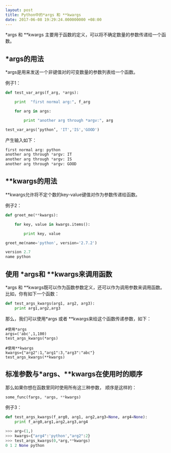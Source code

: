 ```yaml
---
layout: post
title: Python中的*args 和 **kwargs
date: 2017-06-08 19:29:24.000000000 +08:00
---
```



*args 和 **kwargs 主要用于函数的定义，可以将不确定数量的参数传递给一个函数。

## *args的用法

*args是用来发送一个非键值对的可变数量的参数列表给一个函数。

例子1：

```python
def test_var_args(f_arg, *args):

    print  "first normal arg:", f_arg

    for arg in args:

        print "another arg through *argv:", arg

test_var_args(‘python’, 'IT','IS','GOOD')
```

产生输入如下：

```Python
first normal arg: python
another arg through *argv: IT
another arg through *argv: IS
another arg through *argv: GOOD
```



## **kwargs的用法

**kwargs允许将不定个数的key-value键值对作为参数传递给函数。

例子2：

```python
def greet_me(**kwargs):

	for key, value in kwargs.items():

		print key, value

greet_me(name='python', version='2.7.2')
```

```python
version 2.7
name python
```



## 使用 *args和 **kwargs来调用函数

*args 和 **kwargs既可以作为函数参数定义，还可以作为调用参数来调用函数。比如，你有如下一个函数：

```python
def test_args_kwargs(arg1, arg2, arg3):
    print arg1,arg2,arg3
```

那么，我们可以使用*args 或者 **kwargs来给这个函数传递参数，如下：

```
#使用*args
args=('abc',1,100)
test_args_kwargs(*args)

#使用**kwargs
kwargs={"arg2":1,"arg1":3,"arg3":"abc"}
test_args_kwargs(**kwargs)
```



## 标准参数与*args、**kwargs在使用时的顺序

那么如果你想在函数里同时使用所有这三种参数， 顺序是这样的：

```python
some_func(fargs, *args, **kwargs)
```

例子3：

```python
def test_args_kwargs(f_arg0, arg1, arg2,arg3=None, arg4=None):
	print f_arg0,arg1,arg2,arg3,arg4

>>> arg=(1,)
>>> kwargs={"arg4":'python',"arg2":2}
>>> test_args_kwargs(0,*arg,**kwargs)
0 1 2 None python
```

